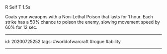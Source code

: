 
R Self
T 1.5s

Coats your weaopns with a Non-Lethal Poison that lasts for 1 hour. Each strike has a 50% chance to poison the enemy, slowing movement speed by 60% for 12 sec.

---

id: 20200725252
tags: #worldofwarcraft #rogue #ability

---
